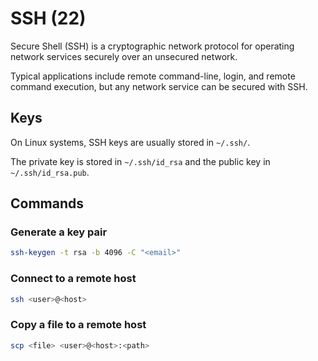 # SSH (22)

Secure Shell (SSH) is a cryptographic network protocol for operating network services securely over an unsecured network.

Typical applications include remote command-line, login, and remote command execution, but any network service can be secured with SSH.

## Keys

On Linux systems, SSH keys are usually stored in `~/.ssh/`.

The private key is stored in `~/.ssh/id_rsa` and the public key in `~/.ssh/id_rsa.pub`.

## Commands

### Generate a key pair

```bash
ssh-keygen -t rsa -b 4096 -C "<email>"
```

### Connect to a remote host

```bash
ssh <user>@<host>
```

### Copy a file to a remote host

```bash
scp <file> <user>@<host>:<path>
```

